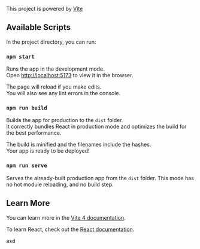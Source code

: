 This project is powered by [Vite](https://vitejs.dev/)

## Available Scripts

In the project directory, you can run:

### `npm start`

Runs the app in the development mode.<br />
Open [http://localhost:5173](http://localhost:5173) to view it in the browser.

The page will reload if you make edits.<br />
You will also see any lint errors in the console.

### `npm run build`

Builds the app for production to the `dist` folder.<br />
It correctly bundles React in production mode and optimizes the build for the best performance.

The build is minified and the filenames include the hashes.<br />
Your app is ready to be deployed!

### `npm run serve`

Serves the already-built production app from the `dist` folder. This mode has no hot module reloading, and no build step.

## Learn More

You can learn more in the [Vite 4 documentation](https://vitejs.dev/guide/).

To learn React, check out the [React documentation](https://react.dev/).

asd
